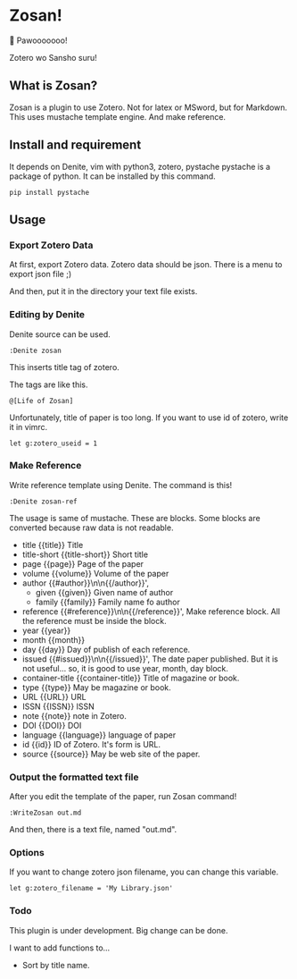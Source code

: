 Zosan!
==================================================
🐘 Pawooooooo!

Zotero wo Sansho suru!

## What is Zosan?
Zosan is a plugin to use Zotero.
Not for latex or MSword, but for Markdown.
This uses mustache template engine.
And make reference.

## Install and requirement
It depends on Denite, vim with python3, zotero, pystache
pystache is a package of python.
It can be installed by this command.

```
pip install pystache
```

## Usage

### Export Zotero Data
At first, export Zotero data.
Zotero data should be json.
There is a menu to export json file ;)

And then, put it in the directory your text file exists.

### Editing by Denite
Denite source can be used.

```
:Denite zosan
```

This inserts title tag of zotero.

The tags are like this.
```
@[Life of Zosan]
```
Unfortunately, title of paper is too long.
If you want to use id of zotero, write it in vimrc.

```
let g:zotero_useid = 1
```

### Make Reference
Write reference template using Denite.
The command is this!

```
:Denite zosan-ref
```

The usage is same of mustache.
These are blocks.
Some blocks are converted because raw data is not readable.

- title {{title}}
  Title
- title-short {{title-short}}
  Short title
- page {{page}}
  Page of the paper
- volume {{volume}}
  Volume of the paper
- author {{#author}}\n\n{{/author}}',
  + given {{given}}
    Given name of author
  + family {{family}}
    Family name fo author
- reference {{#reference}}\n\n{{/reference}}',
  Make reference block.
  All the reference must be inside the block.
- year {{year}}
- month {{month}}
- day {{day}}
  Day of publish of each reference.
- issued {{#issued}}\n\n{{/issued}}',
  The date paper published.
  But it is not useful... so, it is good to use
  year, month, day block.
- container-title {{container-title}}
  Title of magazine or book.
- type {{type}}
  May be magazine or book.
- URL {{URL}}
  URL
- ISSN {{ISSN}}
  ISSN
- note {{note}}
  note in Zotero.
- DOI {{DOI}}
  DOI
- language {{language}}
  language of paper
- id {{id}}
  ID of Zotero. It's form is URL.
- source {{source}}
  May be web site of the paper.


### Output the formatted text file
After you edit the template of the paper,
run Zosan command!

```
:WriteZosan out.md
```

And then, there is a text file, named "out.md".

### Options
If you want to change zotero json filename,
you can change this variable.

```
let g:zotero_filename = 'My Library.json'
```

### Todo
This plugin is under development.
Big change can be done.

I want to add functions to...

- Sort by title name.

